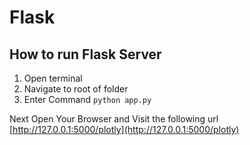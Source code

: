 # Flask

## How to run Flask Server
1. Open terminal
2. Navigate to root of folder
3. Enter Command ``python app.py``

Next Open Your Browser and Visit the following url  [http://127.0.0.1:5000/plotly](http://127.0.0.1:5000/plotly)

